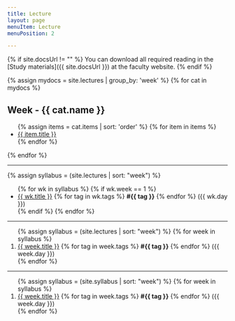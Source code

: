 ```yaml
---
title: Lecture
layout: page
menuItem: Lecture
menuPosition: 2

---
```


{% if site.docsUrl != "" %}
You can download all required reading in the [Study materials]({{ site.docsUrl }}) at the faculty website.
{% endif %}

{% assign mydocs = site.lectures | group_by: 'week' %}
{% for cat in mydocs %}
<h2>Week - {{ cat.name }}</h2>
<ul>
    {% assign items = cat.items | sort: 'order' %}
    {% for item in items %}
    <li><a href="{{ site.baseurl }}{{ item.url }}">{{ item.title }}</a></li>
    {% endfor %}
</ul>
{% endfor %}

---

{% assign syllabus = (site.lectures | sort: "week") %}
<ul>
{% for wk in syllabus %}
    {% if wk.week == 1 %}
  <li>
  	<a href="{{ site.baseurl }}{{ wk.url }}">{{ wk.title }}</a> 
  	{% for tag in wk.tags %}
  		<b>#{{ tag }}</b>
  	{% endfor %}
  	({{ wk.day }})</li>
    {% endif %}
{% endfor %}
</ul>



---

<ol>
{% assign syllabus = (site.lectures | sort: "week") %}
{% for week in syllabus %}
  <li>
  	<a href="{{ site.baseurl }}{{ week.url }}">{{ week.title }}</a> 
  	{% for tag in week.tags %}
  		<b>#{{ tag }}</b>
  	{% endfor %}
  	({{ week.day }})</li>
{% endfor %}
</ol>

---

<ol>
{% assign syllabus = (site.syllabus | sort: "week") %}
{% for week in syllabus %}
  <li>
  	<a href="{{ site.baseurl }}{{ week.url }}">{{ week.title }}</a> 
  	{% for tag in week.tags %}
  		<b>#{{ tag }}</b>
  	{% endfor %}
  	({{ week.day }})</li>
{% endfor %}
</ol>

